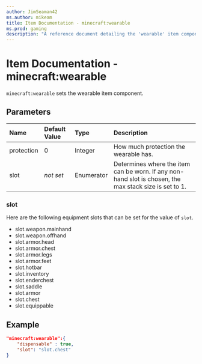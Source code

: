 ```yaml
---
author: JimSeaman42
ms.author: mikeam
title: Item Documentation - minecraft:wearable
ms.prod: gaming
description: "A reference document detailing the 'wearable' item component"
---
```


# Item Documentation - minecraft:wearable

`minecraft:wearable` sets the wearable item component.

## Parameters

|Name |Default Value  |Type  |Description  |
|:----------|:----------|:----------|:----------|
|protection|0| Integer| How much protection the wearable has.|
|slot|*not set*| Enumerator| Determines where the item can be worn. If any non-hand slot is chosen, the max stack size is set to 1.|

### slot

Here are the following equipment slots that can be set for the value of `slot`.

- slot.weapon.mainhand
- slot.weapon.offhand
- slot.armor.head
- slot.armor.chest
- slot.armor.legs
- slot.armor.feet
- slot.hotbar
- slot.inventory
- slot.enderchest
- slot.saddle
- slot.armor
- slot.chest
- slot.equippable

## Example

```json
"minecraft:wearable":{
    "dispensable" : true,
    "slot": "slot.chest"
}
```
